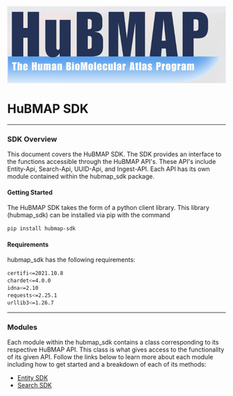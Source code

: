 <!--
# Feel free to add content and custom Front Matter to this file.
# To modify the layout, see https://jekyllrb.com/docs/themes/#overriding-theme-defaults
layout: home
-->
![hubmap logo](images/darkhumaplogo.PNG)
# HuBMAP SDK

---
### SDK Overview


This document covers the HuBMAP SDK. The SDK provides an interface to the functions accessible through the HuBMAP API's. These API's include Entity-Api, Search-Api, UUID-Api, and Ingest-API. Each API has its own module contained within the hubmap_sdk package.   

#### Getting Started
The HuBMAP SDK takes the form of a python client library. This library (hubmap_sdk) can be installed via pip with the command
```bash
pip install hubmap-sdk 
```

#### Requirements
hubmap_sdk has the following requirements:
```bash
certifi<=2021.10.8
chardet<=4.0.0
idna<=2.10
requests<=2.25.1
urllib3<=1.26.7
```



---
### Modules

Each module within the hubmap_sdk contains a class corresponding to its respective HuBMAP API. This class is what gives access to the functionality of its given API. Follow the links below to learn more about each module including how to get started and a breakdown of each of its methods:

* [Entity SDK](entitysdk.md)
* [Search SDK](searchsdk.md)

